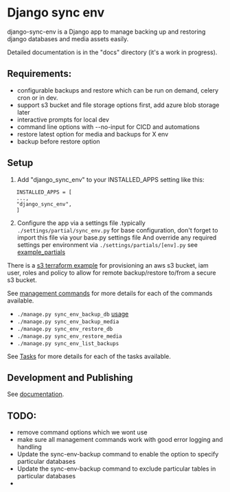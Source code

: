 # Django sync env

django-sync-env is a Django app to manage backing up and restoring django databases and media assets easily.

Detailed documentation is in the "docs" directory (it's a work in progress).


## Requirements:
- configurable backups and restore which can be run on demand, celery cron or in dev.
- support s3 bucket and file storage options first, add azure blob storage later
- interactive prompts for local dev
- command line options with --no-input for CICD and automations
- restore latest option for media and backups for X env
- backup before restore option


## Setup

1. Add "django_sync_env" to your INSTALLED_APPS setting like this:

```
   INSTALLED_APPS = [
   ...,
   "django_sync_env",
   ]
```

2. Configure the app via a settings file .typically `./settings/partial/sync_env.py` for base configuration,
   don't forget to import this file via your base.py settings file
   And override any required settings per environment via `./settings/partials/[env].py`
   see [example_partials](docs/example_partials.md)

There is a [s3 terraform example](docs/example_terraform_aws_s3_bucket.md) for provisioning
an aws s3 bucket, iam user, roles and policy to allow for remote backup/restore to/from a secure s3 bucket.

See [management commands](docs/management_commands.md) for more details for each of the commands available.

- `./manage.py sync_env_backup_db` [usage](docs/management_commands.md#managepy-syncenvbackupdb)
- `./manage.py sync_env_backup_media`
- `./manage.py sync_env_restore_db`
- `./manage.py sync_env_restore_media`
- `./manage.py sync_env_list_backups`

See [Tasks](docs/tasks.md) for more details for each of the tasks available.

## Development and Publishing
See [documentation](docs/development_and_release_notes.md). 


## TODO:
- remove command options which we wont use
- make sure all management commands work with good error logging and handling
- Update the sync-env-backup command to enable the option to specify particular databases
- Update the sync-env-backup command to exclude particular tables in particular databases
- 
